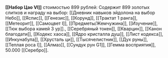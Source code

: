 **[[Набор Цао VI]]** стоимостью 899 рублей: Содержит 899 золотых слитков и награду на выбор: [[Дневник навыков эйдолона на выбор Небо]], [[Яспис]], [[Генезис]], [[Корунд]], [[Трактат 1 ранга]],  [[Метеорит]], [[Самоцвет I]], [[Предметы/Жемчужина]], [[Изучение]], [[Тюк выбора камей 3 ур]]., [[Серебряный токен]], [[Кварцин]], [[Канон благодати]], [[Кодекс хаоса]], [[Ядро кристалла душ]], [[Лист кодекса]], [[Инкунабула]], [[Хрусталь ци]], [[Тысячелистник]], [[Дух руны]], [[Теплая роса I]], [[Алмаз]], [[Сундук рун G1]], [[Гемма восприятия]], 50.000 [[Серебро]].  